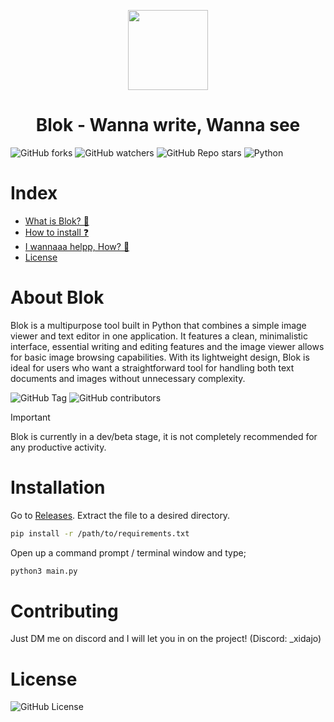 <p align="center">
  <img src="https://i.ibb.co/gM8kQxY5/App-Icon-256x256x32.png" height="128">
  <h1 align="center">Blok - Wanna write, Wanna see</h1>
</p>

![GitHub forks](https://img.shields.io/github/forks/azGKRWPm/blok?style=for-the-badge)
![GitHub watchers](https://img.shields.io/github/watchers/azGKRWPm/blok?style=for-the-badge)
![GitHub Repo stars](https://img.shields.io/github/stars/azGKRWPm/blok?style=for-the-badge)
![Python](https://img.shields.io/badge/python-3670A0?style=for-the-badge&logo=python&logoColor=ffdd54)

# Index
- [What is Blok? 💾](#About-Blok)
- [How to install ❓](#Installation)
- [I wannaaa helpp, How? 🥺](#Contributing)
- [License](#License)

# About Blok
<p>Blok is a multipurpose tool built in Python that combines a simple image viewer and text editor in one application. It features a clean, minimalistic interface, essential writing and editing features and the image viewer allows for basic image browsing capabilities. With its lightweight design, Blok is ideal for users who want a straightforward tool for handling both text documents and images without unnecessary complexity.</p>

![GitHub Tag](https://img.shields.io/github/v/tag/azGKRWPm/blok?style=flat-square)
![GitHub contributors](https://img.shields.io/github/contributors/azGKRWPm/blok?style=flat-square)

> [!IMPORTANT]
> Blok is currently in a dev/beta stage, it is not completely recommended for any productive activity.

# Installation

Go to [Releases](https://github.com/azgk1/blok/releases).
Extract the file to a desired directory.
```bash
pip install -r /path/to/requirements.txt
``` 
Open up a command prompt / terminal window and type;
```bash
python3 main.py
```
# Contributing

 Just DM me on discord and I will let you in on the project! (Discord: _xidajo)

# License

![GitHub License](https://img.shields.io/github/license/azGKRWPm/blok?style=flat-square)
















